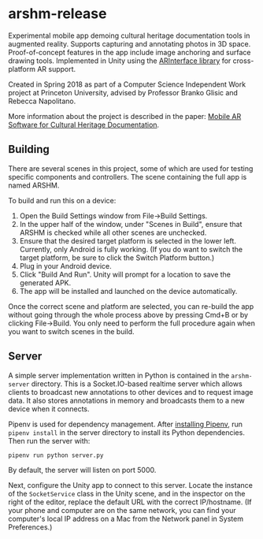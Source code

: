 # arshm-release

Experimental mobile app demoing cultural heritage documentation tools in augmented reality. Supports capturing and annotating photos in 3D space. Proof-of-concept features in the app include image anchoring and surface drawing tools. Implemented in Unity using the [ARInterface library](https://github.com/Unity-Technologies/experimental-ARInterface) for cross-platform AR support.

Created in Spring 2018 as part of a Computer Science Independent Work project at Princeton University, advised by Professor Branko Glisic and Rebecca Napolitano.

More information about the project is described in the paper: [Mobile AR Software for Cultural Heritage Documentation](written_final_report.pdf).

## Building

There are several scenes in this project, some of which are used for testing specific components and controllers. The scene containing the full app is named ARSHM.

To build and run this on a device:

1. Open the Build Settings window from File->Build Settings.
2. In the upper half of the window, under "Scenes in Build", ensure that ARSHM is checked while all other scenes are unchecked.
3. Ensure that the desired target platform is selected in the lower left. Currently, only Android is fully working. (If you do want to switch the target platform, be sure to click the Switch Platform button.)
4. Plug in your Android device.
5. Click "Build And Run". Unity will prompt for a location to save the generated APK.
6. The app will be installed and launched on the device automatically.

Once the correct scene and platform are selected, you can re-build the app without going through the whole process above by pressing Cmd+B or by clicking File->Build. You only need to perform the full procedure again when you want to switch scenes in the build.

## Server

A simple server implementation written in Python is contained in the `arshm-server` directory. This is a Socket.IO-based realtime server which allows clients to broadcast new annotations to other devices and to request image data. It also stores annotations in memory and broadcasts them to a new device when it connects.

Pipenv is used for dependency management. After [installing Pipenv](https://docs.pipenv.org/install/), run `pipenv install` in the server directory to install its Python dependencies. Then run the server with:

```
pipenv run python server.py
```

By default, the server will listen on port 5000.

Next, configure the Unity app to connect to this server. Locate the instance of the `SocketService` class in the Unity scene, and in the inspector on the right of the editor, replace the default URL with the correct IP/hostname. (If your phone and computer are on the same network, you can find your computer's local IP address on a Mac from the Network panel in System Preferences.)
